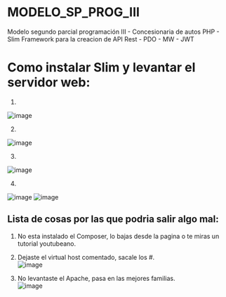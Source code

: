# MODELO_SP_PROG_III
Modelo segundo parcial programación III - Concesionaria de autos
PHP - Slim Framework para la creacion de API Rest - PDO - MW - JWT

<h1>Como instalar Slim y levantar el servidor web:</h1>

1.
![image](https://user-images.githubusercontent.com/77855994/201477038-a0eddafd-4b8d-46bd-970d-014483716480.png)

2.
![image](https://user-images.githubusercontent.com/77855994/201477056-be540162-b9bc-43cd-9865-addc54b1efdf.png)

3.
![image](https://user-images.githubusercontent.com/77855994/201477073-3d0dc522-bbe5-437e-9667-55b56d0d02ce.png)

4.
![image](https://user-images.githubusercontent.com/77855994/201477099-6bd8378a-73d6-4938-a5e8-1bf892c20a36.png)
![image](https://user-images.githubusercontent.com/77855994/201477107-f304c34a-b923-4462-a8ab-2966173abba8.png)


<h2>Lista de cosas por las que podria salir algo mal:</h2>

1. No esta instalado el Composer, lo bajas desde la pagina o te miras un tutorial youtubeano. <br>

2. Dejaste el virtual host comentado, sacale los #. <br>
![image](https://user-images.githubusercontent.com/77855994/201477299-d98cc1bf-8e03-46ed-a64f-b7224f4fde4c.png)

3. No levantaste el Apache, pasa en las mejores familias.<br>
![image](https://user-images.githubusercontent.com/77855994/201477340-87737419-e83c-443f-b201-d2d042ae6898.png)





